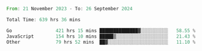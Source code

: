 <!--START_SECTION:waka-->

```rust
From: 21 November 2023 - To: 26 September 2024

Total Time: 639 hrs 36 mins

Go                421 hrs 15 mins ██████████████▓░░░░░░░░░░   58.55 %
JavaScript        154 hrs 10 mins █████▒░░░░░░░░░░░░░░░░░░░   21.43 %
Other             79 hrs 52 mins  ██▓░░░░░░░░░░░░░░░░░░░░░░   11.10 %
```

<!--END_SECTION:waka-->
